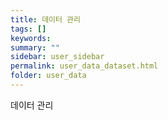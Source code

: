 ```yaml
---
title: 데이터 관리
tags: []
keywords:
summary: ""
sidebar: user_sidebar
permalink: user_data_dataset.html
folder: user_data
---
```


데이터 관리